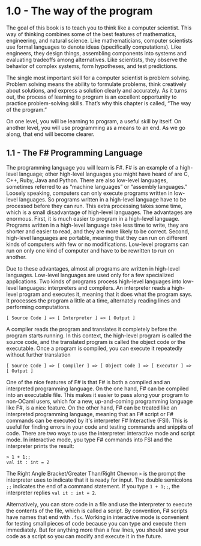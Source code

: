 # 1.0 - The way of the program

The goal of this book is to teach you to think like a computer scientist. This way of thinking combines some of the best features of mathematics, engineering, and natural science. Like mathematicians, computer scientists use formal languages to denote ideas (specifically computations). Like engineers, they design things, assembling components into systems and evaluating tradeoffs among alternatives. Like scientists, they observe the behavior of complex systems, form hypotheses, and test predictions.

The single most important skill for a computer scientist is problem solving. Problem solving means the ability to formulate problems, think creatively about solutions, and express a solution clearly and accurately. As it turns out, the process of learning to program is an excellent opportunity to practice problem-solving skills. That’s why this chapter is called, “The way of the program.”

On one level, you will be learning to program, a useful skill by itself. On another level, you will use programming as a means to an end. As we go along, that end will become clearer.


## 1.1 - The F# Programming Language

The programming language you will learn is F#. F# is an example of a high-level language; other high-level languages you might have heard of are C, C++, Ruby, Java and Python. There are also low-level languages, sometimes referred to as “machine languages” or “assembly languages.” Loosely speaking, computers can only execute programs written in low-level languages. So programs written in a high-level language have to be processed before they can run. This extra processing takes some time, which is a small disadvantage of high-level languages. The advantages are enormous. First, it is much easier to program in a high-level language. Programs written in a high-level language take less time to write, they are shorter and easier to read, and they are more likely to be correct. Second, high-level languages are portable, meaning that they can run on different kinds of computers with few or no modifications. Low-level programs can run on only one kind of computer and have to be rewritten to run on another.


Due to these advantages, almost all programs are written in high-level languages. Low-level languages are used only for a few specialized applications. Two kinds of programs process high-level languages into low-level languages: interpreters and compilers. An interpreter reads a high-level program and executes it, meaning that it does what the program says. It processes the program a little at a time, alternately reading lines and performing computations.

    [ Source Code ] => [ Interpreter ] => [ Output ]

A compiler reads the program and translates it completely before the program starts running. In this
    context, the high-level program is called the source code, and the translated program is called the
    object code or the executable. Once a program is compiled, you can execute it repeatedly without
    further translation

    [ Source Code ] => [ Compiler ] => [ Object Code ] => [ Executor ] => [ Output ]

One of the nice features of F# is that F# is both a compiled and an interpreted programming language. On the one hand, F# can be compiled into an executable file. This makes it easier to pass along your program to non-OCaml users, which for a new, up-and-coming programming language like F#, is a nice feature. On the other hand, F# can be treated like an interpreted programming language, meaning that an F# script or F# commands can be executed by it's interpreter F# Interactive (FSI). This is useful for finding errors in your code and testing commands and snippits of code. There are two ways to use the interpreter: interactive mode and script mode. In interactive mode, you type F# commands into FSI and the interpreter prints the result:

    > 1 + 1;;
    val it : int = 2

The Right Angle Bracket/Greater Than/Right Chevron `>` is the prompt the interpreter uses to indicate that it is ready for input. The double semicolons `;;` indicates the end of a command statement. If you type `1 + 1;;`, the interpreter replies `val it : int = 2`.

Alternatively, you can store code in a file and use the interpreter to execute the contents of the file, which is called a script. By convention, F# scripts have names that end with `.fsx`. Working in interactive mode is convenient for testing small pieces of code because you can type and execute them immediately. But for anything more than a few lines, you should save your code as a
    script so you can modify and execute it in the future.
